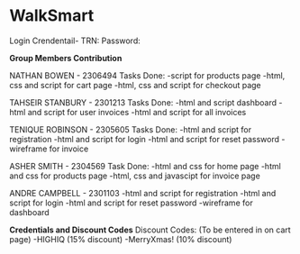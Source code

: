 # WalkSmart

Login Crendentail-
TRN: 
Password:

**Group Members Contribution**

NATHAN BOWEN - 2306494
Tasks Done:
-script for products page
-html, css and script for cart page
-html, css and script for checkout page

TAHSEIR STANBURY - 2301213
Tasks Done:
-html and script  dashboard
-html and script for user invoices
-html and script for all invoices

TENIQUE ROBINSON - 2305605
Tasks Done: 
-html and script for registration
-html and script for login
-html and script for reset password
-wireframe for invoice

ASHER SMITH - 2304569
Task Done:
-html and css for home page
-html and css for products page
-html, css and javascipt for invoice page 

ANDRE CAMPBELL - 2301103
-html and script for registration
-html and script for login
-html and script for reset password
-wireframe for dashboard

**Credentials and Discount Codes**
Discount Codes: (To be entered in on cart page)
-HIGHIQ (15% discount)
-MerryXmas! (10% discount)
